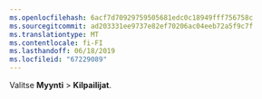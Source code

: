 ```yaml
---
ms.openlocfilehash: 6acf7d70929759505681edc0c18949fff756758c
ms.sourcegitcommit: ad203331ee9737e82ef70206ac04eeb72a5f9c7f
ms.translationtype: MT
ms.contentlocale: fi-FI
ms.lasthandoff: 06/18/2019
ms.locfileid: "67229089"
---
```

Valitse **Myynti** > **Kilpailijat**.